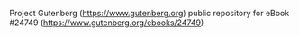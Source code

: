 Project Gutenberg (https://www.gutenberg.org) public repository for eBook #24749 (https://www.gutenberg.org/ebooks/24749)

